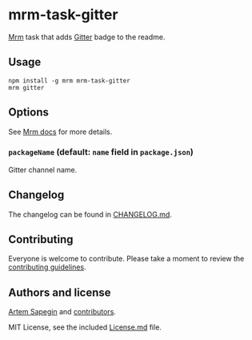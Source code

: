 # mrm-task-gitter

[Mrm](https://github.com/sapegin/mrm) task that adds [Gitter](https://gitter.im/) badge to the readme.

## Usage

```
npm install -g mrm mrm-task-gitter
mrm gitter
```

## Options

See [Mrm docs](../../docs/Getting_started.md) for more details.

### `packageName` (default: `name` field in `package.json`)

Gitter channel name.

## Changelog

The changelog can be found in [CHANGELOG.md](CHANGELOG.md).

## Contributing

Everyone is welcome to contribute. Please take a moment to review the [contributing guidelines](../../Contributing.md).

## Authors and license

[Artem Sapegin](https://sapegin.me) and [contributors](https://github.com/sapegin/mrm/graphs/contributors).

MIT License, see the included [License.md](License.md) file.
